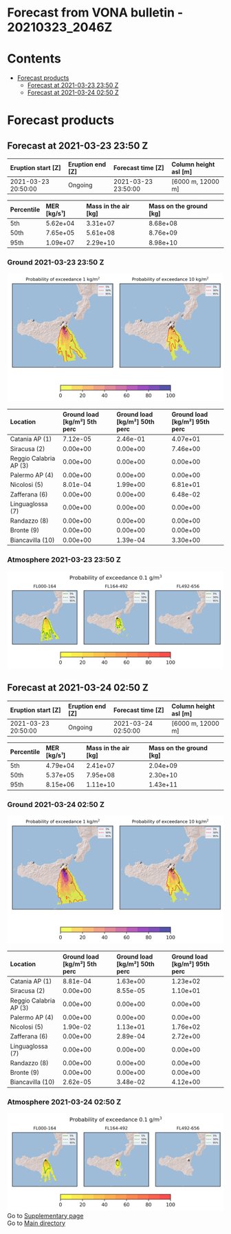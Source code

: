 
Forecast from VONA bulletin - 20210323_2046Z
============================================

Contents
========

* [Forecast products](#forecast-products)
	* [Forecast at 2021-03-23 23:50 Z](#forecast-at-2021-03-23-2350-z)
	* [Forecast at 2021-03-24 02:50 Z](#forecast-at-2021-03-24-0250-z)

# Forecast products

## Forecast at 2021-03-23 23:50 Z
  

|Eruption start [Z]|Eruption end [Z]|Forecast time [Z]|Column height asl [m]|
| :--- | :--- | :--- | :--- |
|2021-03-23 20:50:00|Ongoing|2021-03-23 23:50:00|[6000 m, 12000 m]|
  
  

|Percentile|MER [kg/s¹]|Mass in the air [kg]|Mass on the ground [kg]|
| :--- | :--- | :--- | :--- |
|5th|5.62e+04|3.31e+07|8.68e+08|
|50th|7.65e+05|5.61e+08|8.76e+09|
|95th|1.09e+07|2.29e+10|8.98e+10|
  

### Ground 2021-03-23 23:50 Z
  
![](./figures/probability_grd_2021_03_23_2350_scenario_1.png)  
  
  
  
  
  
  
  
  
  

|Location|Ground load [kg/m²] 5th perc|Ground load [kg/m²] 50th perc|Ground load [kg/m²] 95th perc|
| :--- | :--- | :--- | :--- |
|Catania AP (1)|7.12e-05|2.46e-01|4.07e+01|
|Siracusa (2)|0.00e+00|0.00e+00|7.46e+00|
|Reggio Calabria AP (3)|0.00e+00|0.00e+00|0.00e+00|
|Palermo AP (4)|0.00e+00|0.00e+00|0.00e+00|
|Nicolosi (5)|8.01e-04|1.99e+00|6.81e+01|
|Zafferana (6)|0.00e+00|0.00e+00|6.48e-02|
|Linguaglossa (7)|0.00e+00|0.00e+00|0.00e+00|
|Randazzo (8)|0.00e+00|0.00e+00|0.00e+00|
|Bronte (9)|0.00e+00|0.00e+00|0.00e+00|
|Biancavilla (10)|0.00e+00|1.39e-04|3.30e+00|
  

### Atmosphere 2021-03-23 23:50 Z
  
![](./figures/probability_air_2021_03_23_2350_scenario_1_conclev_1.png)
## Forecast at 2021-03-24 02:50 Z
  

|Eruption start [Z]|Eruption end [Z]|Forecast time [Z]|Column height asl [m]|
| :--- | :--- | :--- | :--- |
|2021-03-23 20:50:00|Ongoing|2021-03-24 02:50:00|[6000 m, 12000 m]|
  
  

|Percentile|MER [kg/s¹]|Mass in the air [kg]|Mass on the ground [kg]|
| :--- | :--- | :--- | :--- |
|5th|4.79e+04|2.41e+07|2.04e+09|
|50th|5.37e+05|7.95e+08|2.30e+10|
|95th|8.15e+06|1.11e+10|1.43e+11|
  

### Ground 2021-03-24 02:50 Z
  
![](./figures/probability_grd_2021_03_24_0250_scenario_1.png)  
  
  
  
  
  
  
  
  
  

|Location|Ground load [kg/m²] 5th perc|Ground load [kg/m²] 50th perc|Ground load [kg/m²] 95th perc|
| :--- | :--- | :--- | :--- |
|Catania AP (1)|8.81e-04|1.63e+00|1.23e+02|
|Siracusa (2)|0.00e+00|8.55e-05|1.10e+01|
|Reggio Calabria AP (3)|0.00e+00|0.00e+00|0.00e+00|
|Palermo AP (4)|0.00e+00|0.00e+00|0.00e+00|
|Nicolosi (5)|1.90e-02|1.13e+01|1.76e+02|
|Zafferana (6)|0.00e+00|2.89e-04|2.72e+00|
|Linguaglossa (7)|0.00e+00|0.00e+00|0.00e+00|
|Randazzo (8)|0.00e+00|0.00e+00|0.00e+00|
|Bronte (9)|0.00e+00|0.00e+00|0.00e+00|
|Biancavilla (10)|2.62e-05|3.48e-02|4.12e+00|
  

### Atmosphere 2021-03-24 02:50 Z
  
![](./figures/probability_air_2021_03_24_0250_scenario_1_conclev_1.png)  
Go to [Supplementary page](Supplementary_page.md)  
Go to [Main directory](https://github.com/federicapardini/Real_time_ash_forecast)